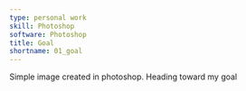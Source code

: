 ```yaml
---
type: personal work
skill: Photoshop
software: Photoshop
title: Goal
shortname: 01_goal
---
```


Simple image created in photoshop. Heading toward my goal